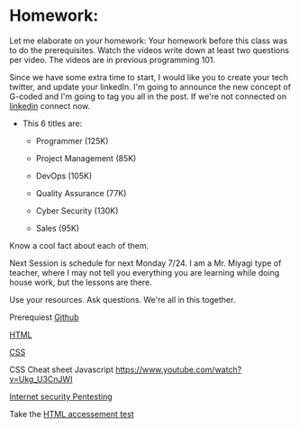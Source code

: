 # Homework:

Let me elaborate on your homework:
Your homework before this class was to do the prerequisites.
Watch the videos write down at least two questions per video. The videos are in previous programming 101.

Since we have some extra time to start, I would like you to create your tech twitter, and update your linkedIn. I'm going to announce the new concept of G-coded and I'm going to tag you all in the post. If we're not connected on [linkedin](https://linkedin.com/in/bclincy) connect now.

- This 6 titles are:

  - Programmer (125K)

  - Project Management (85K)

  - DevOps (105K)

  - Quality Assurance (77K)

  - Cyber Security (130K)

  - Sales (95K)

Know a cool fact about each of them.

Next Session is schedule for next Monday 7/24. I am a Mr. Miyagi type of teacher, where I may not tell you everything you are learning while doing house work, but the lessons are there.

Use your resources. Ask questions. We're all in this together.

Prerequiest
[Github](https://www.youtube.com/watch?v=0fKg7e37bQE)

[HTML](https://www.youtube.com/watch?v=UB1O30fR-EE)

[CSS](https://www.youtube.com/watch?v=1PnVor36_40)

CSS Cheat sheet
Javascript https://www.youtube.com/watch?v=Ukg_U3CnJWI

[Internet security Pentesting](https://www.youtube.com/watch?v=B7tTQ272OHE)

Take the [HTML accessement test](https://www.w3schools.com/html/html_quiz.asp)